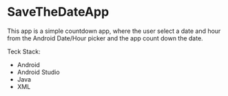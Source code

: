 # SaveTheDateApp

This app is a simple countdown app, where the user select a date and hour from the Android Date/Hour picker and the app count down the date. 

Teck Stack: 
- Android
- Android Studio
- Java
- XML
